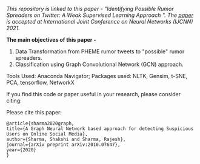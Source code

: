 *This repository is linked to this paper - "Identifying Possible Rumor Spreaders on Twitter: A Weak Supervised Learning Approach
". The [paper](https://arxiv.org/abs/2010.07647) is accepted at International Joint Conference on Neural Networks (IJCNN) 2021.*

**The main objectives of this paper -**
1. Data Transformation from PHEME rumor tweets to "possible" rumor spreaders.
2. Classification using Graph Convolutional Network (GCN) approach.

Tools Used: Anaconda Navigator;
Packages used: NLTK, Gensim, t-SNE, PCA, tensorflow, NetworkX

If you find this code or paper useful in your research, please consider citing:

Please cite this paper:

    @article{sharma2020graph,
    title={A Graph Neural Network based approach for detecting Suspicious Users on Online Social Media},
    author={Sharma, Shakshi and Sharma, Rajesh},
    journal={arXiv preprint arXiv:2010.07647},
    year={2020}
    }

